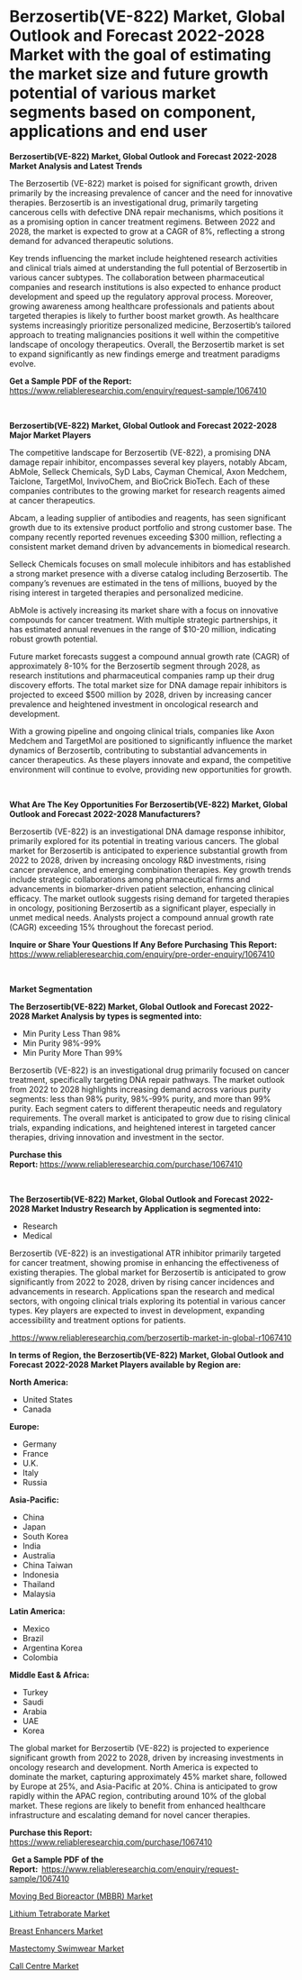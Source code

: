 <p><h1>Berzosertib(VE-822) Market, Global Outlook and Forecast 2022-2028 Market with the goal of estimating the market size and future growth potential of various market segments based on component, applications and end user</h1></p><p><strong>Berzosertib(VE-822) Market, Global Outlook and Forecast 2022-2028 Market Analysis and Latest Trends</strong></p>
<p><p>The Berzosertib (VE-822) market is poised for significant growth, driven primarily by the increasing prevalence of cancer and the need for innovative therapies. Berzosertib is an investigational drug, primarily targeting cancerous cells with defective DNA repair mechanisms, which positions it as a promising option in cancer treatment regimens. Between 2022 and 2028, the market is expected to grow at a CAGR of 8%, reflecting a strong demand for advanced therapeutic solutions.</p><p>Key trends influencing the market include heightened research activities and clinical trials aimed at understanding the full potential of Berzosertib in various cancer subtypes. The collaboration between pharmaceutical companies and research institutions is also expected to enhance product development and speed up the regulatory approval process. Moreover, growing awareness among healthcare professionals and patients about targeted therapies is likely to further boost market growth. As healthcare systems increasingly prioritize personalized medicine, Berzosertib’s tailored approach to treating malignancies positions it well within the competitive landscape of oncology therapeutics. Overall, the Berzosertib market is set to expand significantly as new findings emerge and treatment paradigms evolve.</p></p>
<p><strong>Get a Sample PDF of the Report:&nbsp;</strong> <a href="https://www.reliableresearchiq.com/enquiry/request-sample/1067410?utm_campaign=1159&utm_medium=2&utm_source=Github&utm_content=ia&utm_term=04122024&utm_id=berzosertibve-822-market-global-outlook-and-forecast-2022-2028">https://www.reliableresearchiq.com/enquiry/request-sample/1067410</a></p>
<p>&nbsp;</p>
<p><strong>Berzosertib(VE-822) Market, Global Outlook and Forecast 2022-2028 Major Market Players</strong></p>
<p><p>The competitive landscape for Berzosertib (VE-822), a promising DNA damage repair inhibitor, encompasses several key players, notably Abcam, AbMole, Selleck Chemicals, SyD Labs, Cayman Chemical, Axon Medchem, Taiclone, TargetMol, InvivoChem, and BioCrick BioTech. Each of these companies contributes to the growing market for research reagents aimed at cancer therapeutics.</p><p>Abcam, a leading supplier of antibodies and reagents, has seen significant growth due to its extensive product portfolio and strong customer base. The company recently reported revenues exceeding $300 million, reflecting a consistent market demand driven by advancements in biomedical research.</p><p>Selleck Chemicals focuses on small molecule inhibitors and has established a strong market presence with a diverse catalog including Berzosertib. The company’s revenues are estimated in the tens of millions, buoyed by the rising interest in targeted therapies and personalized medicine.</p><p>AbMole is actively increasing its market share with a focus on innovative compounds for cancer treatment. With multiple strategic partnerships, it has estimated annual revenues in the range of $10-20 million, indicating robust growth potential.</p><p>Future market forecasts suggest a compound annual growth rate (CAGR) of approximately 8-10% for the Berzosertib segment through 2028, as research institutions and pharmaceutical companies ramp up their drug discovery efforts. The total market size for DNA damage repair inhibitors is projected to exceed $500 million by 2028, driven by increasing cancer prevalence and heightened investment in oncological research and development.</p><p>With a growing pipeline and ongoing clinical trials, companies like Axon Medchem and TargetMol are positioned to significantly influence the market dynamics of Berzosertib, contributing to substantial advancements in cancer therapeutics. As these players innovate and expand, the competitive environment will continue to evolve, providing new opportunities for growth.</p></p>
<p>&nbsp;</p>
<p><strong>What Are The Key Opportunities For Berzosertib(VE-822) Market, Global Outlook and Forecast 2022-2028 Manufacturers?</strong></p>
<p><p>Berzosertib (VE-822) is an investigational DNA damage response inhibitor, primarily explored for its potential in treating various cancers. The global market for Berzosertib is anticipated to experience substantial growth from 2022 to 2028, driven by increasing oncology R&D investments, rising cancer prevalence, and emerging combination therapies. Key growth trends include strategic collaborations among pharmaceutical firms and advancements in biomarker-driven patient selection, enhancing clinical efficacy. The market outlook suggests rising demand for targeted therapies in oncology, positioning Berzosertib as a significant player, especially in unmet medical needs. Analysts project a compound annual growth rate (CAGR) exceeding 15% throughout the forecast period.</p></p>
<p><strong>Inquire or Share Your Questions If Any Before Purchasing This Report:</strong> <a href="https://www.reliableresearchiq.com/enquiry/pre-order-enquiry/1067410?utm_campaign=1159&utm_medium=2&utm_source=Github&utm_content=ia&utm_term=04122024&utm_id=berzosertibve-822-market-global-outlook-and-forecast-2022-2028">https://www.reliableresearchiq.com/enquiry/pre-order-enquiry/1067410</a></p>
<p>&nbsp;</p>
<p><strong>Market Segmentation</strong></p>
<p><strong>The Berzosertib(VE-822) Market, Global Outlook and Forecast 2022-2028 Market Analysis by types is segmented into:</strong></p>
<p><ul><li>Min Purity Less Than 98%</li><li>Min Purity 98%-99%</li><li>Min Purity More Than 99%</li></ul></p>
<p><p>Berzosertib (VE-822) is an investigational drug primarily focused on cancer treatment, specifically targeting DNA repair pathways. The market outlook from 2022 to 2028 highlights increasing demand across various purity segments: less than 98% purity, 98%-99% purity, and more than 99% purity. Each segment caters to different therapeutic needs and regulatory requirements. The overall market is anticipated to grow due to rising clinical trials, expanding indications, and heightened interest in targeted cancer therapies, driving innovation and investment in the sector.</p></p>
<p><strong>Purchase this Report:&nbsp;</strong><a href="https://www.reliableresearchiq.com/purchase/1067410?utm_campaign=1159&utm_medium=2&utm_source=Github&utm_content=ia&utm_term=04122024&utm_id=berzosertibve-822-market-global-outlook-and-forecast-2022-2028">https://www.reliableresearchiq.com/purchase/1067410</a></p>
<p>&nbsp;</p>
<p><strong>The Berzosertib(VE-822) Market, Global Outlook and Forecast 2022-2028 Market Industry Research by Application is segmented into:</strong></p>
<p><ul><li>Research</li><li>Medical</li></ul></p>
<p><p>Berzosertib (VE-822) is an investigational ATR inhibitor primarily targeted for cancer treatment, showing promise in enhancing the effectiveness of existing therapies. The global market for Berzosertib is anticipated to grow significantly from 2022 to 2028, driven by rising cancer incidences and advancements in research. Applications span the research and medical sectors, with ongoing clinical trials exploring its potential in various cancer types. Key players are expected to invest in development, expanding accessibility and treatment options for patients.</p></p>
<p><a href="https://www.reliableresearchiq.com/berzosertib-market-in-global-r1067410?utm_campaign=1159&utm_medium=2&utm_source=Github&utm_content=ia&utm_term=04122024&utm_id=berzosertibve-822-market-global-outlook-and-forecast-2022-2028">&nbsp;https://www.reliableresearchiq.com/berzosertib-market-in-global-r1067410</a></p>
<p><strong>In terms of Region, the Berzosertib(VE-822) Market, Global Outlook and Forecast 2022-2028 Market Players available by Region are:</strong></p>
<p>
    <p> <strong> North America: </strong>
        <ul>
            <li>United States</li>
            <li>Canada</li>
        </ul>
        </p> 
    <p> <strong> Europe: </strong>
        <ul>
            <li>Germany</li>
            <li>France</li>
            <li>U.K.</li>
            <li>Italy</li>
            <li>Russia</li>
        </ul>
        </p> 
    <p> <strong> Asia-Pacific: </strong>
        <ul>
            <li>China</li>
            <li>Japan</li>
            <li>South Korea</li>
            <li>India</li>
            <li>Australia</li>
            <li>China Taiwan</li>
            <li>Indonesia</li>
            <li>Thailand</li>
            <li>Malaysia</li>
        </ul>
        </p> 
    <p> <strong> Latin America: </strong>
        <ul>
            <li>Mexico</li>
            <li>Brazil</li>
            <li>Argentina Korea</li>
            <li>Colombia</li>
        </ul>
        </p> 
    <p> <strong> Middle East & Africa: </strong>
        <ul>
            <li>Turkey</li>
            <li>Saudi</li>
            <li>Arabia</li>
            <li>UAE</li>
            <li>Korea</li>
        </ul>
    </p>
    </p>
<p><p>The global market for Berzosertib (VE-822) is projected to experience significant growth from 2022 to 2028, driven by increasing investments in oncology research and development. North America is expected to dominate the market, capturing approximately 45% market share, followed by Europe at 25%, and Asia-Pacific at 20%. China is anticipated to grow rapidly within the APAC region, contributing around 10% of the global market. These regions are likely to benefit from enhanced healthcare infrastructure and escalating demand for novel cancer therapies.</p></p>
<p><strong>Purchase this Report: </strong><a href="https://www.reliableresearchiq.com/purchase/1067410?utm_campaign=1159&utm_medium=2&utm_source=Github&utm_content=ia&utm_term=04122024&utm_id=berzosertibve-822-market-global-outlook-and-forecast-2022-2028">https://www.reliableresearchiq.com/purchase/1067410</a></p>
<p>&nbsp;<strong>Get a Sample PDF of the Report:&nbsp;&nbsp;</strong><a href="https://www.reliableresearchiq.com/enquiry/request-sample/1067410?utm_campaign=1159&utm_medium=2&utm_source=Github&utm_content=ia&utm_term=04122024&utm_id=berzosertibve-822-market-global-outlook-and-forecast-2022-2028">https://www.reliableresearchiq.com/enquiry/request-sample/1067410</a></p>
<p><strong></strong></p>
<p><p><a href="https://www.linkedin.com/pulse/forecasting-future-moving-bed-bioreactor-mbbr-market-size-uhxke?utm_campaign=1159&utm_medium=2&utm_source=Github&utm_content=ia&utm_term=04122024&utm_id=berzosertibve-822-market-global-outlook-and-forecast-2022-2028">Moving Bed Bioreactor (MBBR) Market</a></p><p><a href="https://issuu.com/reportprime-2/docs/lithium-tetraborate-market-size-2030.pptx?utm_campaign=1159&utm_medium=2&utm_source=Github&utm_content=ia&utm_term=04122024&utm_id=berzosertibve-822-market-global-outlook-and-forecast-2022-2028">Lithium Tetraborate Market</a></p><p><a href="https://www.linkedin.com/pulse/detailed-report-breast-enhancers-market-types-applications-zsuae?utm_campaign=1159&utm_medium=2&utm_source=Github&utm_content=ia&utm_term=04122024&utm_id=berzosertibve-822-market-global-outlook-and-forecast-2022-2028">Breast Enhancers Market</a></p><p><a href="https://www.linkedin.com/pulse/mastectomy-swimwear-market-size-forecast-2024-2031-cagr-104-wfxte?utm_campaign=1159&utm_medium=2&utm_source=Github&utm_content=ia&utm_term=04122024&utm_id=berzosertibve-822-market-global-outlook-and-forecast-2022-2028">Mastectomy Swimwear Market</a></p><p><a href="https://issuu.com/reportprime-2/docs/call-centre-market-size-2030.pptx?utm_campaign=1159&utm_medium=2&utm_source=Github&utm_content=ia&utm_term=04122024&utm_id=berzosertibve-822-market-global-outlook-and-forecast-2022-2028">Call Centre Market</a></p></p>